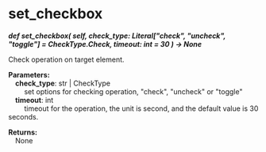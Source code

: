 # set_checkbox
***def set_checkbox(
        self,
        check_type: Literal["check", "uncheck", "toggle"] = CheckType.Check,
        timeout: int = 30
    ) -> None***  

Check operation on target element.

**Parameters:**  
    &emsp;**check_type**: str | CheckType   
        &emsp;&emsp; set options for checking operation, "check", "uncheck" or "toggle"  
    &emsp;**timeout**: int  
        &emsp;&emsp; timeout for the operation, the unit is second, and the default value is 30 seconds.   

**Returns:**  
    &emsp;None